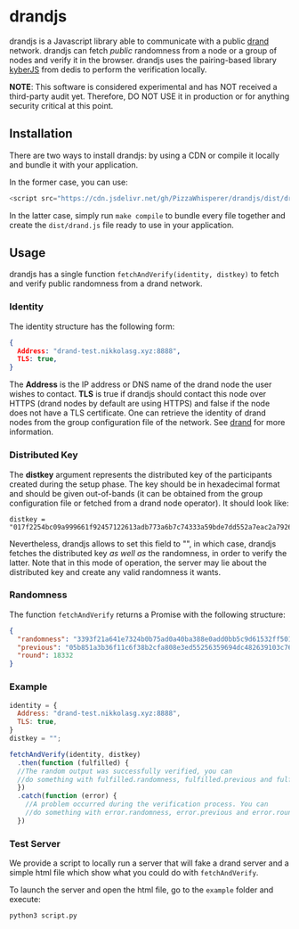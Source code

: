 # drandjs

drandjs is a Javascript library able to communicate with a public [drand](https://github.com/dedis/drand) network. drandjs can fetch *public* randomness from a node or a group of nodes and verify it in the browser. drandjs uses the pairing-based library [kyberJS](https://github.com/dedis/cothority/tree/master/external/js/kyber) from dedis to perform the verification locally.

**NOTE**: This software is considered experimental and has NOT received a third-party audit yet. Therefore, DO NOT USE it in production or for anything security critical at this point.

## Installation

There are two ways to install drandjs: by using a CDN or compile it locally and bundle it with your application.

In the former case, you can use:
```javascript
<script src="https://cdn.jsdelivr.net/gh/PizzaWhisperer/drandjs/dist/drand.js"></script>
```
In the latter case, simply run `make compile` to bundle every file together and create the `dist/drand.js` file ready to use in your application.

## Usage

drandjs has a single function `fetchAndVerify(identity, distkey)` to fetch and verify public randomness from a drand network.

### Identity

The identity structure has the following form:
```json
{
  Address: "drand-test.nikkolasg.xyz:8888",
  TLS: true,
}
```
The **Address** is the IP address or DNS name of the drand node the user wishes to contact. **TLS** is true if drandjs should contact this node over HTTPS (drand nodes by default are using HTTPS) and false if the node does not have a TLS certificate.
One can retrieve the identity of drand nodes from the group configuration file of the network. See [drand](https://github.com/dedis/drand) for more information.

### Distributed Key

The **distkey** argument represents the distributed key of the participants created during the setup phase.
The key should be in hexadecimal format and should be given out-of-bands (it can be obtained from the group configuration file or fetched from a drand node operator).
It should look like:
```
distkey = "017f2254bc09a999661f92457122613adb773a6b7c74333a59bde7dd552a7eac2a79263bb6fb1f3840218f3181218b952e2af35be09edaee66566b458c92609f7571e8bb519c9109055b84f392c9e84f5bb828f988ce0423ce708be1dcf808d9cc63a610352b504115ee38bc23dd259e88a5d1221d53e45c9520be9b601fb4f578"
```

Nevertheless, drandjs allows to set this field to "", in which case, drandjs fetches the distributed key *as well as* the randomness, in order to verify the latter.
Note that in this mode of operation, the server may lie about the distributed key and create any valid randomness it wants.

### Randomness

The function `fetchAndVerify` returns a Promise with the following structure:
```json
{
  "randomness": "3393f21a641e7324b0b75ad0a40ba388e0add0bb5c9d61532ff501f35815bca85af6471f1f181a4d3c484d9cdf7a8fded25645ddde15fc33a15a01f61361c723",
  "previous": "05b851a3b36f11c6f38b2cfa808e3ed55256359694dc482639103c7668e702e70a165d73438cb30b5b73531cd6e17bed1ff623c3638cfdae85d815f339e85120",
  "round": 18332
}
```

### Example

```javascript
identity = {
  Address: "drand-test.nikkolasg.xyz:8888",
  TLS: true,
}
distkey = "";

fetchAndVerify(identity, distkey)
  .then(function (fulfilled) {
  //The random output was successfully verified, you can
  //do something with fulfilled.randomness, fulfilled.previous and fulfilled.round such as printing them.
  })
  .catch(function (error) {
    //A problem occurred during the verification process. You can
    //do something with error.randomness, error.previous and error.round such as printing them.
  })
```

### Test Server

We provide a script to locally run a server that will fake a drand server and a simple html file which show what you could do with `fetchAndVerify`.

To launch the server and open the html file, go to the `example` folder and execute:
```bash
python3 script.py
```
